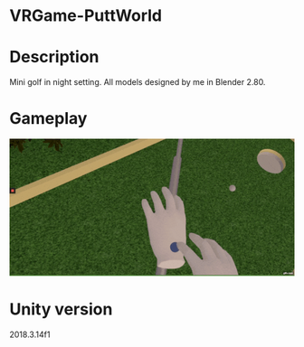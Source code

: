 # VRGame-PuttWorld

# Description
Mini golf in night setting.
All models designed by me in Blender 2.80.

# Gameplay
![](puttworld.gif)

# Unity version
2018.3.14f1
